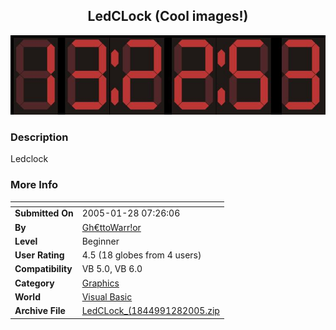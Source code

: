 ﻿<div align="center">

## LedCLock \(Cool images\!\)

<img src="PIC200512872632248.JPG">
</div>

### Description

Ledclock
 
### More Info
 


<span>             |<span>
---                |---
**Submitted On**   |2005-01-28 07:26:06
**By**             |[Gh€ttoWarr\!or](https://github.com/Planet-Source-Code/PSCIndex/blob/master/ByAuthor/gh-ttowarr-or.md)
**Level**          |Beginner
**User Rating**    |4.5 (18 globes from 4 users)
**Compatibility**  |VB 5\.0, VB 6\.0
**Category**       |[Graphics](https://github.com/Planet-Source-Code/PSCIndex/blob/master/ByCategory/graphics__1-46.md)
**World**          |[Visual Basic](https://github.com/Planet-Source-Code/PSCIndex/blob/master/ByWorld/visual-basic.md)
**Archive File**   |[LedCLock\_\(1844991282005\.zip](https://github.com/Planet-Source-Code/gh-ttowarr-or-ledclock-cool-images__1-58539/archive/master.zip)








